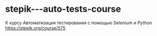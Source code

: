 ﻿# stepik---auto-tests-course
К курсу Автоматизация тестирования с помощью Selenium и Python
https://stepik.org/course/575
